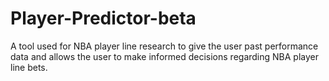 # Player-Predictor-beta
A tool used for NBA player line research to give the user past performance data and allows the user to make informed decisions regarding NBA player line bets.
